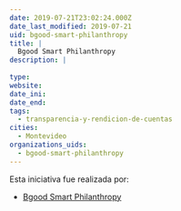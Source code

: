 ```yaml
---
date: 2019-07-21T23:02:24.000Z
date_last_modified: 2019-07-21
uid: bgood-smart-philanthropy
title: |
  Bgood Smart Philanthropy
description: |
  
type: 
website: 
date_ini: 
date_end: 
tags:
  - transparencia-y-rendicion-de-cuentas
cities: 
  - Montevideo
organizations_uids:
  - bgood-smart-philanthropy
---
```


Esta iniciativa fue realizada por:

- [Bgood Smart Philanthropy](/organizaciones/bgood-smart-philanthropy)
